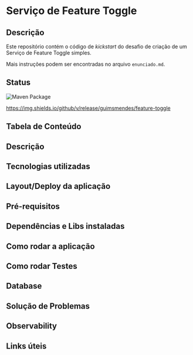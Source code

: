 # Serviço de Feature Toggle
## Descrição
Este repositório contém o código de _kickstart_ do desafio de criação de um Serviço de Feature Toggle simples.

Mais instruções podem ser encontradas no arquivo `enunciado.md`.

## Status

![Maven Package](https://github.com/guimsmendes/feature-toggle/workflows/Maven%20Package/badge.svg)

https://img.shields.io/github/v/release/guimsmendes/feature-toggle

## Tabela de Conteúdo

## Descrição

## Tecnologias utilizadas

## Layout/Deploy da aplicação

## Pré-requisitos

## Dependências e Libs instaladas
## Como rodar a aplicação
## Como rodar Testes
## Database
## Solução de Problemas
## Observability

## Links úteis
